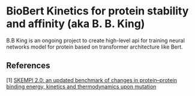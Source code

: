 # BioBert Kinetics for protein stability and affinity (aka B. B. King)

B.B King is an ongoing project to create high-level api for training neural networks model for protein based on transformer architecture like Bert.


## References

[1] [SKEMPI 2.0: an updated benchmark of changes in protein–protein binding energy, kinetics and thermodynamics upon mutation](https://academic.oup.com/bioinformatics/article/35/3/462/5055583)
